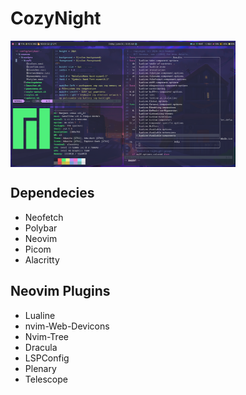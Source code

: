 # CozyNight

<p>
<img align='center' width='360' src="LinuxDotfilesPreview.png">
</p>

## Dependecies

- Neofetch
- Polybar
- Neovim
- Picom
- Alacritty

## Neovim Plugins

- Lualine
- nvim-Web-Devicons
- Nvim-Tree
- Dracula
- LSPConfig
- Plenary
- Telescope

